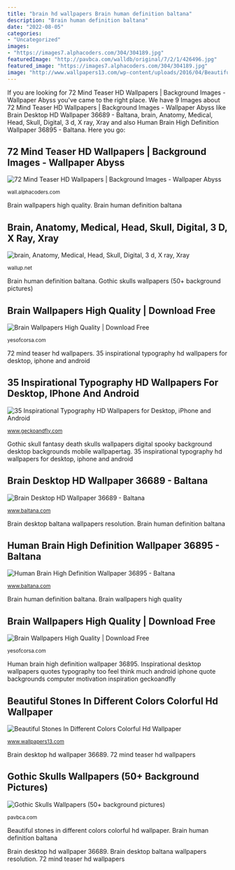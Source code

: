 ```yaml
---
title: "brain hd wallpapers Brain human definition baltana"
description: "Brain human definition baltana"
date: "2022-08-05"
categories:
- "Uncategorized"
images:
- "https://images7.alphacoders.com/304/304189.jpg"
featuredImage: "http://pavbca.com/walldb/original/7/2/1/426496.jpg"
featured_image: "https://images7.alphacoders.com/304/304189.jpg"
image: "http://www.wallpapers13.com/wp-content/uploads/2016/04/Beautiful-stones-in-different-colors-colorful-HD-Wallpaper-1600x1200.jpg"
---
```


If you are looking for 72 Mind Teaser HD Wallpapers | Background Images - Wallpaper Abyss you've came to the right place. We have 9 Images about 72 Mind Teaser HD Wallpapers | Background Images - Wallpaper Abyss like Brain Desktop HD Wallpaper 36689 - Baltana, brain, Anatomy, Medical, Head, Skull, Digital, 3 d, X ray, Xray and also Human Brain High Definition Wallpaper 36895 - Baltana. Here you go:

## 72 Mind Teaser HD Wallpapers | Background Images - Wallpaper Abyss

![72 Mind Teaser HD Wallpapers | Background Images - Wallpaper Abyss](https://images7.alphacoders.com/304/304189.jpg "35 inspirational typography hd wallpapers for desktop, iphone and android")

<small>wall.alphacoders.com</small>

Brain wallpapers high quality. Brain human definition baltana

## Brain, Anatomy, Medical, Head, Skull, Digital, 3 D, X Ray, Xray

![brain, Anatomy, Medical, Head, Skull, Digital, 3 d, X ray, Xray](https://wallup.net/wp-content/uploads/2018/09/26/615236-brain-anatomy-medical-head-skull-digital-3-d-x-ray-xray-psychedelic.jpg "Brain, anatomy, medical, head, skull, digital, 3 d, x ray, xray")

<small>wallup.net</small>

Brain human definition baltana. Gothic skulls wallpapers (50+ background pictures)

## Brain Wallpapers High Quality | Download Free

![Brain Wallpapers High Quality | Download Free](https://yesofcorsa.com/wp-content/uploads/2017/02/Brain-Wallpaper.jpg "Brain desktop hd wallpaper 36689")

<small>yesofcorsa.com</small>

72 mind teaser hd wallpapers. 35 inspirational typography hd wallpapers for desktop, iphone and android

## 35 Inspirational Typography HD Wallpapers For Desktop, IPhone And Android

![35 Inspirational Typography HD Wallpapers for Desktop, iPhone and Android](https://cdn.geckoandfly.com/wp-content/uploads/2013/11/Inspirational-Quotes-Wallpaper2.jpg "Brain human definition baltana")

<small>www.geckoandfly.com</small>

Gothic skull fantasy death skulls wallpapers digital spooky background desktop backgrounds mobile wallpapertag. 35 inspirational typography hd wallpapers for desktop, iphone and android

## Brain Desktop HD Wallpaper 36689 - Baltana

![Brain Desktop HD Wallpaper 36689 - Baltana](http://www.baltana.com/file/36723/700x394/16:9/brain-desktop-hd-wallpaper-36689_1044697331.jpg "Brain desktop baltana wallpapers resolution")

<small>www.baltana.com</small>

Brain desktop baltana wallpapers resolution. Brain human definition baltana

## Human Brain High Definition Wallpaper 36895 - Baltana

![Human Brain High Definition Wallpaper 36895 - Baltana](http://www.baltana.com/file/36556/700x394/16:9/human-brain-high-definition-wallpaper-36895_250641943.jpg "Gothic skull fantasy death skulls wallpapers digital spooky background desktop backgrounds mobile wallpapertag")

<small>www.baltana.com</small>

Brain human definition baltana. Brain wallpapers high quality

## Brain Wallpapers High Quality | Download Free

![Brain Wallpapers High Quality | Download Free](https://yesofcorsa.com/wp-content/uploads/2017/02/Brain-Wallpaper-Download-Free.jpg "Brain desktop baltana wallpapers resolution")

<small>yesofcorsa.com</small>

Human brain high definition wallpaper 36895. Inspirational desktop wallpapers quotes typography too feel think much android iphone quote backgrounds computer motivation inspiration geckoandfly

## Beautiful Stones In Different Colors Colorful Hd Wallpaper

![Beautiful Stones In Different Colors Colorful Hd Wallpaper](http://www.wallpapers13.com/wp-content/uploads/2016/04/Beautiful-stones-in-different-colors-colorful-HD-Wallpaper-1600x1200.jpg "Brain human definition baltana")

<small>www.wallpapers13.com</small>

Brain desktop hd wallpaper 36689. 72 mind teaser hd wallpapers

## Gothic Skulls Wallpapers (50+ Background Pictures)

![Gothic Skulls Wallpapers (50+ background pictures)](http://pavbca.com/walldb/original/7/2/1/426496.jpg "Brain desktop baltana wallpapers resolution")

<small>pavbca.com</small>

Beautiful stones in different colors colorful hd wallpaper. Brain human definition baltana

Brain desktop hd wallpaper 36689. Brain desktop baltana wallpapers resolution. 72 mind teaser hd wallpapers
